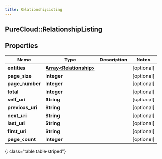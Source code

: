 ```yaml
---
title: RelationshipListing
---
```

## PureCloud::RelationshipListing

## Properties

|Name | Type | Description | Notes|
|------------ | ------------- | ------------- | -------------|
| **entities** | [**Array&lt;Relationship&gt;**](Relationship.html) |  | [optional] |
| **page_size** | **Integer** |  | [optional] |
| **page_number** | **Integer** |  | [optional] |
| **total** | **Integer** |  | [optional] |
| **self_uri** | **String** |  | [optional] |
| **previous_uri** | **String** |  | [optional] |
| **next_uri** | **String** |  | [optional] |
| **last_uri** | **String** |  | [optional] |
| **first_uri** | **String** |  | [optional] |
| **page_count** | **Integer** |  | [optional] |
{: class="table table-striped"}


